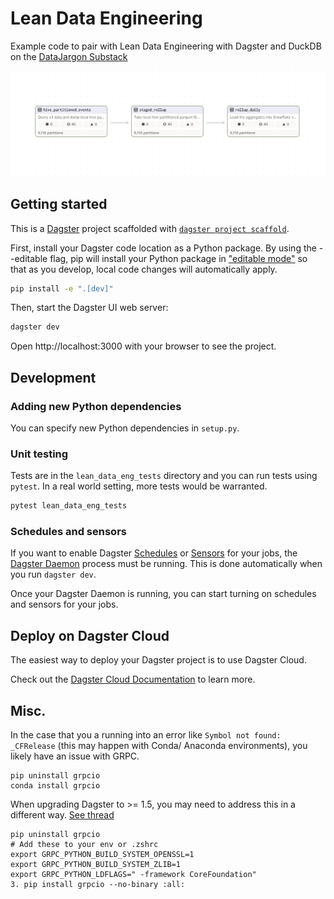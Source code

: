 # Lean Data Engineering

Example code to pair with Lean Data Engineering with Dagster and DuckDB on the [DataJargon Substack](https://datajargon.substack.com/)


![Simple Dagster Asset Graph](./img/asset-graph.png)


## Getting started
This is a [Dagster](https://dagster.io/) project scaffolded with [`dagster project scaffold`](https://docs.dagster.io/getting-started/create-new-project).

First, install your Dagster code location as a Python package. By using the --editable flag, pip will install your Python package in ["editable mode"](https://pip.pypa.io/en/latest/topics/local-project-installs/#editable-installs) so that as you develop, local code changes will automatically apply.

```bash
pip install -e ".[dev]"
```

Then, start the Dagster UI web server:

```bash
dagster dev
```

Open http://localhost:3000 with your browser to see the project.


## Development


### Adding new Python dependencies

You can specify new Python dependencies in `setup.py`.

### Unit testing

Tests are in the `lean_data_eng_tests` directory and you can run tests using `pytest`. In a real world setting, more tests would be warranted.


```bash
pytest lean_data_eng_tests
```

### Schedules and sensors

If you want to enable Dagster [Schedules](https://docs.dagster.io/concepts/partitions-schedules-sensors/schedules) or [Sensors](https://docs.dagster.io/concepts/partitions-schedules-sensors/sensors) for your jobs, the [Dagster Daemon](https://docs.dagster.io/deployment/dagster-daemon) process must be running. This is done automatically when you run `dagster dev`.

Once your Dagster Daemon is running, you can start turning on schedules and sensors for your jobs.

## Deploy on Dagster Cloud

The easiest way to deploy your Dagster project is to use Dagster Cloud.

Check out the [Dagster Cloud Documentation](https://docs.dagster.cloud) to learn more.


## Misc.
In the case that you a running into an error like `Symbol not found: _CFRelease` (this may happen with Conda/ Anaconda environments), you likely have an issue with GRPC. 
```
pip uninstall grpcio
conda install grpcio
```
When upgrading Dagster to >= 1.5, you may need to address this in a different way. [See thread](https://github.com/Chainlit/chainlit/issues/56#issuecomment-1752316503)
```
pip uninstall grpcio
# Add these to your env or .zshrc
export GRPC_PYTHON_BUILD_SYSTEM_OPENSSL=1
export GRPC_PYTHON_BUILD_SYSTEM_ZLIB=1
export GRPC_PYTHON_LDFLAGS=" -framework CoreFoundation"
3. pip install grpcio --no-binary :all:
```